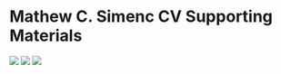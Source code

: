 # Mathew C. Simenc CV Supporting Materials
![]("doc/Coursera_Certificate_v1-9706361910114_BioinformaticsAlgorithmsI_first_offering.pdf")
![]("doc/Coursera_Certificate_v1-9714701910114_DiscreteOptimization.pdf")
![]("doc/Coursera_Certificate_v1-9717601910114_ComputingForDataAnalysis.pdf")
